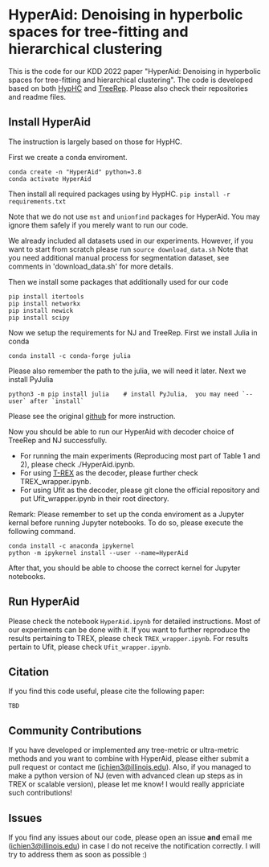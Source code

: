 # HyperAid: Denoising in hyperbolic spaces for tree-fitting and hierarchical clustering
This is the code for our KDD 2022 paper "HyperAid: Denoising in hyperbolic spaces for tree-fitting and hierarchical clustering". The code is developed based on both [HypHC](https://github.com/HazyResearch/HypHC) and [TreeRep](https://github.com/rsonthal/TreeRep). Please also check their repositories and readme files.

## Install HyperAid
The instruction is largely based on those for HypHC.

First we create a conda enviroment.
```
conda create -n "HyperAid" python=3.8
conda activate HyperAid
```
Then install all required packages using by HypHC.
```pip install -r requirements.txt```

Note that we do not use `mst` and `unionfind` packages for HyperAid. You may ignore them safely if you merely want to run our code.

We already included all datasets used in our experiments. However, if you want to start from scratch please run
```source download_data.sh```
Note that you need additional manual process for segmentation dataset, see comments in 'download_data.sh' for more details.

Then we install some packages that additionally used for our code
```
pip install itertools
pip install networkx
pip install newick
pip install scipy
```

Now we setup the requirements for NJ and TreeRep. First we install Julia in conda
```
conda install -c conda-forge julia
```
Please also remember the path to the julia, we will need it later. Next we install PyJulia
```
python3 -m pip install julia    # install PyJulia,  you may need `--user` after `install`
```
Please see the original [github](https://github.com/JuliaPy/pyjulia) for more instruction.

Now you should be able to run our HyperAid with decoder choice of TreeRep and NJ successfully. 

- For running the main experiments (Reproducing most part of Table 1 and 2), please check ./HyperAid.ipynb.
- For using [T-REX](http://www.trex.uqam.ca/index.php?action=home) as the decoder, please further check TREX_wrapper.ipynb.
- For using Ufit as the decoder, please git clone the official repository and put Ufit_wrapper.ipynb in their root directory.

Remark: Please remember to set up the conda enviroment as a Jupyter kernal before running Jupyter notebooks. To do so, please execute the following command.

```
conda install -c anaconda ipykernel
python -m ipykernel install --user --name=HyperAid
```
After that, you should be able to choose the correct kernel for Jupyter notebooks. 

## Run HyperAid
Please check the notebook `HyperAid.ipynb` for detailed instructions. Most of our experiments can be done with it. If you want to further reproduce the results pertaining to TREX, please check `TREX_wrapper.ipynb`. For results pertain to Ufit, please check `Ufit_wrapper.ipynb`.

## Citation

If you find this code useful, please cite the following paper:

```
TBD
```

## Community Contributions
If you have developed or implemented any tree-metric or ultra-metric methods and you want to combine with HyperAid, please either submit a pull request or contact me (ichien3@illinois.edu). Also, if you managed to make a python version of NJ (even with advanced clean up steps as in TREX or scalable version), please let me know! I would really appriciate such contributions!

## Issues
If you find any issues about our code, please open an issue **and** email me (ichien3@illinois.edu) in case I do not receive the notification correctly. I will try to address them as soon as possible :)
